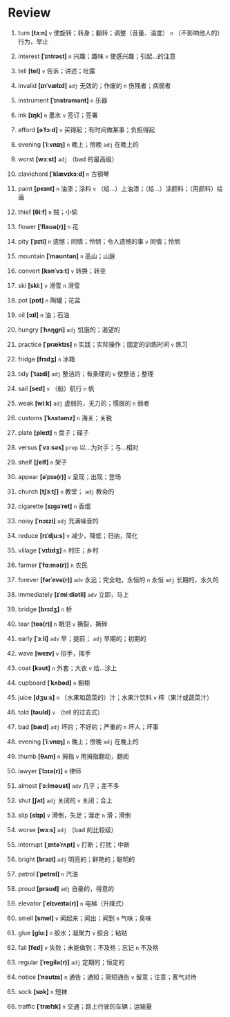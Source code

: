 # Review
1. turn **[tɜːn]** `v` 使旋转；转身；翻转；调整（音量、温度） `n` （不影响他人的）行为，举止

2. interest **[ˈɪntrəst]** `n` 兴趣；趣味 `v` 使感兴趣；引起...的注意

3. tell **[tel]** `v` 告诉；讲述；吐露

4. invalid **[ɪnˈvælɪd]** `adj` 无效的；作废的 `n` 伤残者；病弱者

5. instrument **[ˈɪnstrəmənt]** `n` 乐器

6. ink **[ɪŋk]** `n` 墨水 `v` 签订；签署

7. afford **[əˈfɔːd]** `v` 买得起；有时间做某事；负担得起

8. evening **[ˈiːvnɪŋ]** `n` 晚上；傍晚 `adj` 在晚上的

9. worst **[wɜːst]** `adj` （bad 的最高级）

10. clavichord **[ˈklævɪkɔːd]** `n` 古钢琴

11. paint **[peɪnt]** `n` 油漆；涂料 `v` （给...）上油漆；（给...）涂颜料；（用颜料）绘画

12. thief **[θiːf]** `n` 贼；小偷

13. flower **[ˈflaʊə(r)]** `n` 花

14. pity **[ˈpɪti]** `n` 遗憾；同情；怜悯；令人遗憾的事 `v` 同情；怜悯

15. mountain **[ˈmaʊntən]** `n` 高山；山脉

16. convert **[kənˈvɜːt]** `v` 转换；转变

17. ski **[skiː]** `v` 滑雪 `n` 滑雪

18. pot **[pɒt]** `n` 陶罐；花盆

19. oil **[ɔɪl]** `n` 油；石油

20. hungry **[ˈhʌŋɡri]** `adj` 饥饿的；渴望的

21. practice **[ˈpræktɪs]** `n` 实践；实际操作；固定的训练时间 `v` 练习

22. fridge **[frɪdʒ]** `n` 冰箱

23. tidy **[ˈtaɪdi]** `adj` 整洁的；有条理的 `v` 使整洁；整理

24. sail **[seɪl]** `v` （船）航行 `n` 帆

25. weak **[wiːk]** `adj` 虚弱的，无力的；懦弱的 `n` 弱者

26. customs **[ˈkʌstəmz]** `n` 海关；关税

27. plate **[pleɪt]** `n` 盘子；碟子

28. versus **[ˈvɜːsəs]** `prep` 以...为对手；与...相对

29. shelf **[ʃelf]** `n` 架子

30. appear **[əˈpɪə(r)]** `v` 呈现；出现；登场

31. church **[tʃɜːtʃ]** `n` 教堂； `adj` 教会的

32. cigarette **[sɪɡəˈret]** `n` 香烟

33. noisy **[ˈnɔɪzi]** `adj` 充满噪音的

34. reduce **[rɪˈdjuːs]** `v` 减少，降低；归纳，简化

35. village **[ˈvɪlɪdʒ]** `n` 村庄；乡村

36. farmer **[ˈfɑːmə(r)]** `n` 农民

37. forever **[fərˈevə(r)]** `adv` 永远；完全地，永恒的 `n` 永恒 `adj` 长期的，永久的

38. immediately **[ɪˈmiːdiətli]** `adv` 立即，马上

39. bridge **[brɪdʒ]** `n` 桥

40. tear **[teə(r)]** `n` 眼泪 `v` 撕裂，撕碎

41. early **[ˈɜːli]** `adv` 早；提前； `adj` 早期的；初期的

42. wave **[weɪv]** `v` 招手，挥手

43. coat **[kəʊt]** `n` 外套；大衣 `v` 给...涂上

44. cupboard **[ˈkʌbəd]** `n` 橱柜

45. juice **[dʒuːs]** `n` （水果和蔬菜的）汁；水果汁饮料 `v` 榨（果汁或蔬菜汁）

46. told **[təʊld]** `v` （tell 的过去式）

47. bad **[bæd]** `adj` 坏的；不好的；严重的 `n` 坏人；坏事

48. evening **[ˈiːvnɪŋ]** `n` 晚上；傍晚 `adj` 在晚上的

49. thumb **[θʌm]** `n` 拇指 `v` 用拇指翻动，翻阅

50. lawyer **[ˈlɔɪə(r)]** `n` 律师

51. almost **[ˈɔːlməʊst]** `adv` 几乎；差不多

52. shut **[ʃʌt]** `adj` 关闭的 `v` 关闭；合上

53. slip **[slɪp]** `v` 滑倒，失足；溜走 `n` 滑；滑倒

54. worse **[wɜːs]** `adj` （bad 的比较级）

55. interrupt **[ˌɪntəˈrʌpt]** `v` 打断；打扰；中断

56. bright **[braɪt]** `adj` 明亮的；鲜艳的；聪明的

57. petrol **[ˈpetrəl]** `n` 汽油

58. proud **[praʊd]** `adj` 自豪的，得意的

59. elevator **[ˈelɪveɪtə(r)]** `n` 电梯（升降式）

60. smell **[smel]** `v` 闻起来；闻出；闻到 `n` 气味；臭味

61. glue **[ɡluː]** `n` 胶水；凝聚力 `v` 胶合；粘贴

62. fail **[feɪl]** `v` 失败；未能做到；不及格；忘记 `n` 不及格

63. regular **[ˈreɡilə(r)]** `adj` 定期的；恒定的

64. notice **[ˈnəʊtɪs]** `n` 通告；通知；简短通告 `v` 留意；注意；客气对待

65. sock **[sɒk]** `n` 短袜

66. traffic **[ˈtræfɪk]** `n` 交通；路上行驶的车辆；运输量

